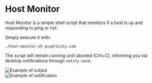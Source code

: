 # Host Monitor

Host Monitor is a simple shell script that monitors if a host is up and responding to ping or not.

Simply execute it with:

    ./host-monitor.sh pixplicity.com
    
The script will remain running until aborted (Ctrl+C), informing you via desktop notifications through `notify-send`.

![Example of output](http://i.imgur.com/iizApWl.png)  
![Example of notification](http://i.imgur.com/GixwghH.png)
